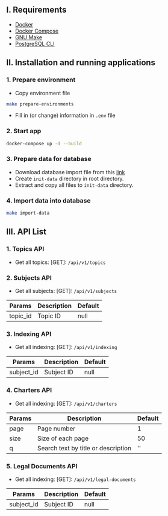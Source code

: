 
## I. Requirements
- [Docker](https://docs.docker.com/get-docker/)
- [Docker Compose](https://docs.docker.com/compose/install/)
- [GNU Make](https://www.gnu.org/software/make/)
- [PostgreSQL CLI](https://www.postgresql.org/download/)

## II. Installation and running applications

### 1. Prepare environment
- Copy environment file
```sh
make prepare-environments
```
- Fill in (or change) information in `.env` file

### 2. Start app
```sh
docker-compose up -d --build
```

### 3. Prepare data for database
- Download database import file from this [link](https://drive.google.com/file/d/1AT11PWQ_1Jsds-RiMM55fqgT_ynnKsbw/view)
- Create `init-data` directory in root directory.
- Extract and copy all files to `init-data` directory.
### 4. Import data into database
```sh
make import-data
```

## III. API List
### 1. Topics API
- Get all topics: [GET]: `/api/v1/topics`
### 2. Subjects API
- Get all subjects: [GET]: `/api/v1/subjects`

| Params      | Description   | Default     |
| ----------- | -----------   | ----------- |
| topic_id    | Topic ID      | null        |

### 3. Indexing API
- Get all indexing: [GET]: `/api/v1/indexing`

| Params      | Description   | Default     |
| ----------- | -----------   | ----------- |
| subject_id  | Subject ID    | null        |

### 4. Charters API
- Get all indexing: [GET]: `/api/v1/charters`

| Params      | Description                         | Default     |
| ----------- | -----------                         | ----------- |
| page        | Page number                         | 1           |
| size        | Size of each page                   | 50          |
| q           | Search text by title or description | ''          |

### 5. Legal Documents API
- Get all indexing: [GET]: `/api/v1/legal-documents`

| Params      | Description   | Default     |
| ----------- | -----------   | ----------- |
| subject_id  | Subject ID    | null        |